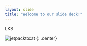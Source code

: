 ```yaml
---
layout: slide
title: "Welcome to our slide deck!"
---
```


LKS

![jetpacktocat](https://octodex.github.com/images/jetpacktocat.png)
{: .center}
